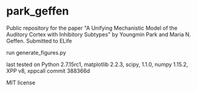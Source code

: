 # park_geffen
Public repository for the paper "A Unifying Mechanistic Model of the Auditory Cortex with Inhibitory Subtypes" by Youngmin Park and Maria N. Geffen. Submitted to ELife

run generate_figures.py

last tested on Python 2.7.15rc1, matplotlib 2.2.3, scipy, 1.1.0, numpy 1.15.2, XPP v8, xppcall commit 388366d

MIT license

